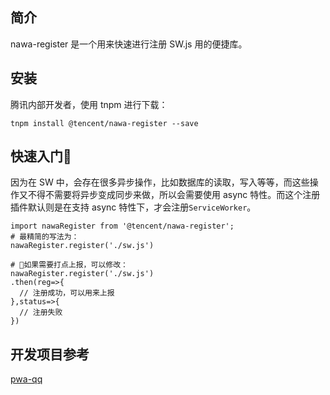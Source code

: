 ## 简介

nawa-register 是一个用来快速进行注册 SW.js 用的便捷库。

## 安装

腾讯内部开发者，使用 tnpm 进行下载：

```
tnpm install @tencent/nawa-register --save
```


## 快速入门

因为在 SW 中，会存在很多异步操作，比如数据库的读取，写入等等，而这些操作又不得不需要将异步变成同步来做，所以会需要使用 async 特性。而这个注册插件默认则是在支持 async 特性下，才会注册`ServiceWorker`。

```
import nawaRegister from '@tencent/nawa-register';
# 最精简的写法为：
nawaRegister.register('./sw.js')

# 如果需要打点上报，可以修改：
nawaRegister.register('./sw.js')
.then(reg=>{
  // 注册成功，可以用来上报
},status=>{
  // 注册失败
})
```


## 开发项目参考

[pwa-qq](http://git.code.oa.com/ivweb/now-qq-pwa)
